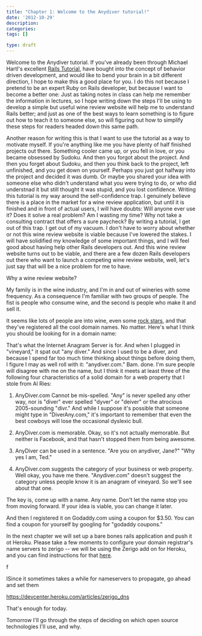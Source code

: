 ```yaml
---
title: "Chapter 1: Welcome to the Anydiver tutorial!"
date: '2012-10-29'
description:
categories:
tags: []

type: draft
---
```


Welcome to the Anydiver tutorial.  If you've already been through Michael Hartl's excellent [Rails Tutorial](http://ruby.railstutorial.org/), have bought into the concept of behavior driven development, and would like to bend your brain in a bit different direction, I hope to make this a good place for you.  I do this not because I pretend to be an expert Ruby on Rails developer, but because I want to become a better one:  Just as taking notes in class can help me remember the information in lectures, so I hope writing down the steps I'll be using to develop a simple but useful wine review website will help me to understand Rails better; and just as one of the best ways to learn something is to figure out how to teach it to someone else, so will figuring out how to simplify these steps for readers headed down this same path.

Another reason for writing this is that I want to use the tutorial as a way to motivate myself.  If you're anything like me you have plenty of half finished projects out there.  Something cooler came up, or you fell in love, or you became obsessed by Sudoku.  And then you forgot about the project.  And then you forget about Sudoku, and then you think back to the project, left unfinished, and you get down on yourself.  Perhaps you just got halfway into the project and decided it was dumb.  Or maybe you shared your idea with someone else who didn't understand what you were trying to do, or who did understnad it but still thought it was stupid, and you lost confidence.  Writing this tutorial is my way around the self-confidence trap.  I genuinely believe there is a place in the market for a wine review application, but until it is finished and in front of actual users, I will have doubts:  Will anyone ever use it?  Does it solve a real problem?  Am I wasting my time?  Why not take a consulting contract that offers a sure paycheck?  By writing a tutorial, I get out of this trap.  I get out of my vacuum.  I don't have to worry about whether or not this wine review website is viable because I've lowered the stakes.  I will have solidified my knowledge of some important things, and I will feel good about having help other Rails developers out.  And this wine review website turns out to be viable, and there are a few dozen Rails developers out there who want to launch a competing wine review website, well, let's just say that will be a nice problem for me to have. 


Why a wine review website?  

My family is in the wine industry, and I'm in and out of wineries with some frequency.  As a consequence I'm familiar with two groups of people.  The fist is people who consume wine, and the second is people who make it and sell it.  

It seems like lots of people are into wine, even some [rock stars](http://en.wikipedia.org/wiki/Caduceus_Cellars), and that they've registered all the cool domain names.  No matter.  Here's what I think you should be looking for in a domain name:

That's what the Internet Anagram Server is for.  And when I plugged in "vineyard," it spat out "any diver."  And since I used to be a diver, and because I spend far too much time thinking about things before doing them, I figure I may as well roll with it:  "anydiver.com."  Bam.  done.  I'm sure people will disagree with me on the name, but I think it meets at least three of the following four characteristics of a solid domain for a web property that I stole from Al Ries:

1) AnyDiver.com Cannot be mis-spelled.  "Any" is never spelled any other way, nor is "diver" ever spelled "dyver" or "deiver" or the atrocious 2005-sounding "divr."  And while I suppose it's possible that someone might type in "DiverAny.com," it's important to remember that even the best cowboys will lose the occasional dyslexic bull. 

2) AnyDiver.com is memorable.  Okay, so it's not actually memorable.  But neither is Facebook, and that hasn't stopped them from being awesome.

3) AnyDiver can be used in a sentence.  "Are you on anydiver, Jane?"  "Why yes I am, Ted."  

4) AnyDiver.com suggests the category of your business or web property.  Well okay, you have me there.  "Anydiver.com" doesn't suggest the category unless people know it is an anagram of vineyard.  So we'll see about that one.

The key is, come up with a name.  Any name.  Don't let the name stop you from moving forward.  If your idea is viable, you can change it later.  

And then I registered it on Godaddy.com using a coupon for $3.50.  You can find a coupon for yourself by googling for "godaddy coupons."  

In the next chapter we will set up a bare bones rails application and push it ot Heroku.  Please take a few moments to configure your domain registrar's name servers to zerigo -- we will be using the Zerigo add on for Heroku, and you can find instructions for that [here](https://devcenter.heroku.com/articles/zerigo_dns).

f 

ISince it sometimes takes a while for nameservers to propagate, go ahead and set them 

https://devcenter.heroku.com/articles/zerigo_dns

That's enough for today.

Tomorrow I'll go through the steps of deciding on which open source technologies I'll use, and why.